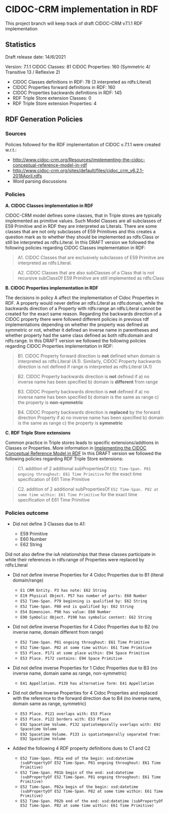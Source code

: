 # CIDOC-CRM implementation in RDF

This project branch will keep track of draft CIDOC-CRM v7.1.1 RDF implementation 


## Statistics 

Draft release date: 14/6/2021

Version: 7.1.1	CIDOC Classes: 81 CIDOC Properties: 160 (Symmetric 4/ Transitive 13 / Reflexive 2)
- CIDOC Classes definitions in RDF: 78 (3 interpreted as rdfs:Literal)
- CIDOC Properties forward definitions in RDF: 160
- CIDOC Properties backwards definitions in RDF: 145
- RDF Triple Store extension Classes: 0
- RDF Triple Store extension Properties: 4


## RDF Generation Policies 
### Sources
Policies followed for the RDF implementation of CIDOC v.7.1.1 were created w.r.t.:
- http://www.cidoc-crm.org/Resources/implementing-the-cidoc-conceptual-reference-model-in-rdf
- http://www.cidoc-crm.org/sites/default/files/cidoc_crm_v6.2.1-2018April.rdfs
- Word parsing discussions

### Policies

**A. CIDOC Classes implementation in RDF**

CIDOC-CRM model defines some classes, that in Triple stores are typically implemented as primitive values. Such Model Classes are all subclasses of E59 Primitive and in RDF they are interpreted as Literals. There are some classes that are not only subclasses of E59 Primitives and this creates a question mark as to whether they should be implemented as rdfs:Class or still be interpreted as rdfs:Literal. 
In this DRAFT version we followed the following policies regarding CIDOC Classes implementation in RDF:

> A1. CIDOC Classes that are exclusively subclasses of E59 Primitve are interpreted as rdfs:Literal. 

> A2. CIDOC Classes that are also subClasses of a Class that is not recursive subClassOf E59 Primitive are still implemented as rdfs:Class

**B. CIDOC Properties implementation in RDF**

The decisions in policy A affect the implementation of Cidoc Properties in RDF. A property would never define an rdfs:Literal as rdfs:domain, while the backwards direction of a Property with rdfs:range an rdfs:Literal cannot be created for the exact same reason. Regarding the backwards direction of a CIDOC property there were followed different policies in previous rdf implementations depending on whether the property was defined as symmetric or not, whether it defined an inverse name in parentheses and whether property had the same class defined as both rdfs:domain and rdfs:range. 
In this DRAFT version we followed the following policies regarding CIDOC Properties implementation in RDF:

> B1. CIDOC Property forward direction is **not** defined when domain is interpreted as rdfs:Literal (A.1). Similarly, CIDOC Property backwards direction is not defined if range is interpreted as rdfs:Literal (A.1) 

> B2. CIDOC Property backwards direction is **not** defined if a) no inverse name has been specified b) domain is **different** from range

> B3. CIDOC Property backwards direction is **not** defined if a) no inverse name has been specified b) domain is the same as range c) the property is **non-symmetric**

> B4. CIDOC Property backwards direction is **replaced** by the forward direction Property if a) no inverse name has been specified b) domain is the same as range c) the property is **symmetric**


**C. RDF Triple Store extensions**

Common practice in Triple stores leads to specific extensions/addtions in Classes or Properties. More information in [Implementing the CIDOC Conceptual Reference Model in RDF](http://www.cidoc-crm.org/Resources/implementing-the-cidoc-conceptual-reference-model-in-rdf)
In this DRAFT version we followed the following policies regarding RDF Triple Store extensions:

> C1. addition of 2 additional subPropertiesOf `E52 Time-Span. P81 ongoing throughout: E61 Time Primitive` for the exact time specification of E61 Time Primitive 

> C2. addition of 2 additional subPropertiesOf `E52 Time-Span. P82 at some time within: E61 Time Primitive` for the exact time specification of E61 Time Primitive


### Policies outcome
   
* Did not define 3 Classes due to A1:

  * E59 Primitive
  * E60 Number
  * E62 String	  	  

Did not also define the isA relationships that these classes participate in while their references in rdfs:range of Properties were replaced by rdfs:Literal

* Did not define inverse Properties for 4 Cidoc Properties due to B1 (literal domain/range)

  * `E1 CRM Entity. P3 has note: E62 String`
  * `E19 Physical Object. P57 has number of parts: E60 Number`
  * `E52 Time-Span. P79 beginning is qualified by: E62 String`
  * `E52 Time-Span. P80 end is qualified by: E62 String`
  * `E54 Dimension. P90 has value: E60 Number`
  * `E90 Symbolic Object. P190 has symbolic content: E62 String`


* Did not define inverse Properties for 4 Cidoc Properties due to B2 (no inverse name, domain different from range)

  * `E52 Time-Span. P81 ongoing throughout: E61 Time Primitive`
  * `E52 Time-Span. P82 at some time within: E61 Time Primitive`
  * `E53 Place. P171 at some place within: E94 Space Primitive`
  * `E53 Place. P172 contains: E94 Space Primitive`


* Did not define inverse Properties for 1 Cidoc Properties due to B3 (no inverse name, domain same as range, non-symmetric)

  * `E41 Appellation. P139 has alternative form: E41 Appellation`	  


* Did not define inverse Properties for 4 Cidoc Properties and replaced with the reference to the forward direction due to B4 (no inverse name, domain same as range, symmetric)

  * `E53 Place. P121 overlaps with: E53 Place`
  * `E53 Place. P122 borders with: E53 Place`
  * `E92 Spacetime Volume. P132 spatiotemporally overlaps with: E92 Spacetime Volume`
  * `E92 Spacetime Volume. P133 is spatiotemporally separated from: E92 Spacetime Volume`


* Added the following 4 RDF property definitions dues to C1 and C2

  * `E52 Time-Span. P81a end of the begin: xsd:datetime (subPropertyOf E52 Time-Span. P81 ongoing throughout: E61 Time Primitive)`
  * `E52 Time-Span. P81b begin of the end: xsd:datetime (subPropertyOf E52 Time-Span. P81 ongoing throughout: E61 Time Primitive)`
  * `E52 Time-Span. P82a begin of the begin: xsd:datetime (subPropertyOf E52 Time-Span. P82 at some time within: E61 Time Primitive)`
  * `E52 Time-Span. P82b end of the end: xsd:datetime (subPropertyOf E52 Time-Span. P82 at some time within: E61 Time Primitive)`




   
